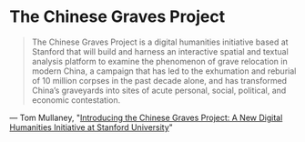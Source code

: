 # The Chinese Graves Project

> The Chinese Graves Project is a digital humanities initiative based at Stanford that will build and harness an interactive spatial and textual analysis platform to examine the phenomenon of grave relocation in modern China, a campaign that has led to the exhumation and reburial of 10 million corpses in the past decade alone, and has transformed China’s graveyards into sites of acute personal, social, political, and economic contestation.

&mdash; Tom Mullaney, "[Introducing the Chinese Graves Project: A New Digital Humanities Initiative at Stanford University](http://tsmullaney.com/?p=412)"
